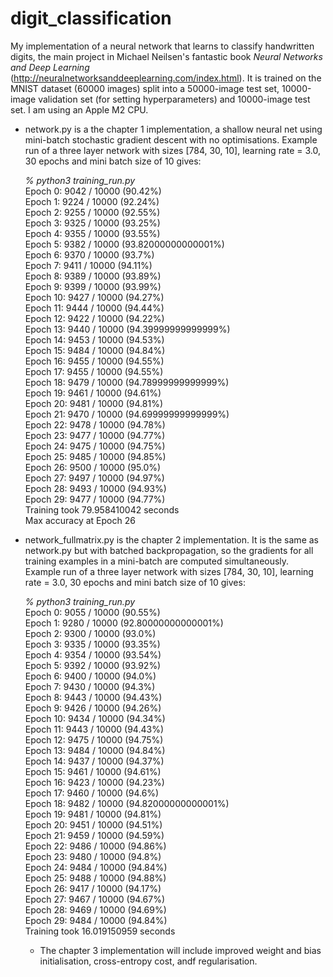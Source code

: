 # digit_classification
My implementation of a neural network that learns to classify handwritten digits, the main project in Michael Neilsen's fantastic book _Neural Networks and Deep Learning_ (http://neuralnetworksanddeeplearning.com/index.html). It is trained on the MNIST dataset (60000 images) split into a 50000-image test set, 10000-image validation set (for setting hyperparameters) and 10000-image test set. I am using an Apple M2 CPU.

- network.py is a the chapter 1 implementation, a shallow neural net using mini-batch stochastic gradient descent with no optimisations. Example run of a three layer network with sizes [784, 30, 10], learning rate = 3.0, 30 epochs and mini batch size of 10 gives:  

  _% python3 training_run.py_   
  Epoch 0: 9042 / 10000 (90.42%)  
  Epoch 1: 9224 / 10000 (92.24%)  
  Epoch 2: 9255 / 10000 (92.55%)  
  Epoch 3: 9325 / 10000 (93.25%)  
  Epoch 4: 9355 / 10000 (93.55%)  
  Epoch 5: 9382 / 10000 (93.82000000000001%)  
  Epoch 6: 9370 / 10000 (93.7%)  
  Epoch 7: 9411 / 10000 (94.11%)  
  Epoch 8: 9389 / 10000 (93.89%)  
  Epoch 9: 9399 / 10000 (93.99%)  
  Epoch 10: 9427 / 10000 (94.27%)  
  Epoch 11: 9444 / 10000 (94.44%)  
  Epoch 12: 9422 / 10000 (94.22%)  
  Epoch 13: 9440 / 10000 (94.39999999999999%)  
  Epoch 14: 9453 / 10000 (94.53%)  
  Epoch 15: 9484 / 10000 (94.84%)  
  Epoch 16: 9455 / 10000 (94.55%)  
  Epoch 17: 9455 / 10000 (94.55%)  
  Epoch 18: 9479 / 10000 (94.78999999999999%)  
  Epoch 19: 9461 / 10000 (94.61%)  
  Epoch 20: 9481 / 10000 (94.81%)  
  Epoch 21: 9470 / 10000 (94.69999999999999%)  
  Epoch 22: 9478 / 10000 (94.78%)  
  Epoch 23: 9477 / 10000 (94.77%)  
  Epoch 24: 9475 / 10000 (94.75%)  
  Epoch 25: 9485 / 10000 (94.85%)  
  Epoch 26: 9500 / 10000 (95.0%)  
  Epoch 27: 9497 / 10000 (94.97%)  
  Epoch 28: 9493 / 10000 (94.93%)  
  Epoch 29: 9477 / 10000 (94.77%)  
  Training took 79.958410042 seconds  
  Max accuracy at Epoch 26  

- network_fullmatrix.py is the chapter 2 implementation. It is the same as network.py but with batched backpropagation, so the gradients for all training examples in a mini-batch are computed simultaneously.
  Example run of a three layer network with sizes [784, 30, 10], learning rate = 3.0, 30 epochs and mini batch size of 10 gives:  

  _% python3 training_run.py_   
  Epoch 0: 9055 / 10000 (90.55%)  
  Epoch 1: 9280 / 10000 (92.80000000000001%)  
  Epoch 2: 9300 / 10000 (93.0%)  
  Epoch 3: 9335 / 10000 (93.35%)  
  Epoch 4: 9354 / 10000 (93.54%)  
  Epoch 5: 9392 / 10000 (93.92%)  
  Epoch 6: 9400 / 10000 (94.0%)  
  Epoch 7: 9430 / 10000 (94.3%)  
  Epoch 8: 9443 / 10000 (94.43%)  
  Epoch 9: 9426 / 10000 (94.26%)  
  Epoch 10: 9434 / 10000 (94.34%)  
  Epoch 11: 9443 / 10000 (94.43%)  
  Epoch 12: 9475 / 10000 (94.75%)  
  Epoch 13: 9484 / 10000 (94.84%)  
  Epoch 14: 9437 / 10000 (94.37%)  
  Epoch 15: 9461 / 10000 (94.61%)  
  Epoch 16: 9423 / 10000 (94.23%)  
  Epoch 17: 9460 / 10000 (94.6%)  
  Epoch 18: 9482 / 10000 (94.82000000000001%)  
  Epoch 19: 9481 / 10000 (94.81%)  
  Epoch 20: 9451 / 10000 (94.51%)  
  Epoch 21: 9459 / 10000 (94.59%)  
  Epoch 22: 9486 / 10000 (94.86%)  
  Epoch 23: 9480 / 10000 (94.8%)  
  Epoch 24: 9484 / 10000 (94.84%)  
  Epoch 25: 9488 / 10000 (94.88%)  
  Epoch 26: 9417 / 10000 (94.17%)  
  Epoch 27: 9467 / 10000 (94.67%)  
  Epoch 28: 9469 / 10000 (94.69%)  
  Epoch 29: 9484 / 10000 (94.84%)  
  Training took 16.019150959 seconds

  - The chapter 3 implementation will include improved weight and bias initialisation, cross-entropy cost, andf regularisation. 
  
